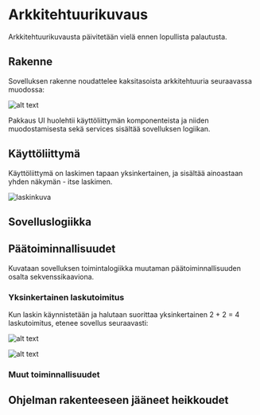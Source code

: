 # Arkkitehtuurikuvaus

Arkkitehtuurikuvausta päivitetään vielä ennen lopullista palautusta. 

## Rakenne

Sovelluksen rakenne noudattelee kaksitasoista arkkitehtuuria seuraavassa muodossa:

![alt text](https://i.imgur.com/zp4wxDF.png)

Pakkaus UI huolehtii käyttöliittymän komponenteista ja niiden muodostamisesta sekä services sisältää sovelluksen logiikan.

## Käyttöliittymä

Käyttöliittymä on laskimen tapaan yksinkertainen, ja sisältää ainoastaan yhden näkymän - itse laskimen. 

![laskinkuva](https://i.imgur.com/xGDbk4e.png)

## Sovelluslogiikka

## Päätoiminnallisuudet
Kuvataan sovelluksen toimintalogiikka muutaman päätoiminnallisuuden osalta sekvenssikaaviona.

### Yksinkertainen laskutoimitus

Kun laskin käynnistetään ja halutaan suorittaa yksinkertainen 2 + 2 = 4 laskutoimitus, etenee sovellus seuraavasti:

![alt text](https://i.imgur.com/rBIPRFB.png)

![alt text](https://i.imgur.com/h5eX0Fb.png)


### Muut toiminnallisuudet

## Ohjelman rakenteeseen jääneet heikkoudet